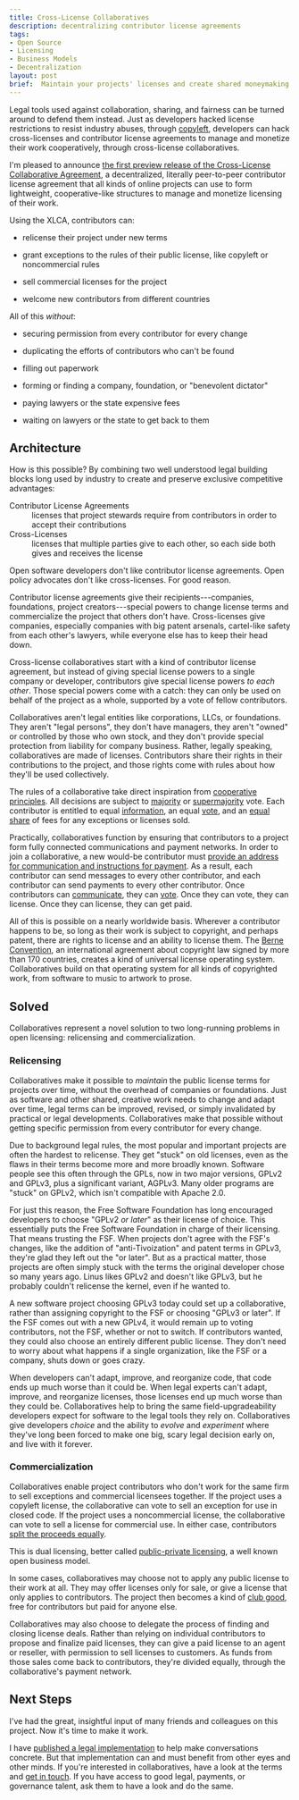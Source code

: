 ```yaml
---
title: Cross-License Collaboratives
description: decentralizing contributor license agreements
tags:
- Open Source
- Licensing
- Business Models
- Decentralization
layout: post
brief:  Maintain your projects' licenses and create shared moneymaking opportunity without any company, foundation, or dictator.
---
```


Legal tools used against collaboration, sharing, and fairness can be turned around to defend them instead.  Just as developers hacked license restrictions to resist industry abuses, through [copyleft](https://en.wikipedia.org/wiki/Copyleft), developers can hack cross-licenses and contributor license agreements to manage and monetize their work cooperatively, through cross-license collaboratives.

I'm pleased to announce [the first preview release of the Cross-License Collaborative Agreement](https://xlcollaborative.com/agreement/1.0.0-pre.1), a decentralized, literally peer-to-peer contributor license agreement that all kinds of online projects can use to form lightweight, cooperative-like structures to manage and monetize licensing of their work.

Using the XLCA, contributors can:

- relicense their project under new terms

- grant exceptions to the rules of their public license, like copyleft or noncommercial rules

- sell commercial licenses for the project

- welcome new contributors from different countries

All of this _without_:

- securing permission from every contributor for every change

- duplicating the efforts of contributors who can't be found

- filling out paperwork

- forming or finding a company, foundation, or "benevolent dictator"

- paying lawyers or the state expensive fees

- waiting on lawyers or the state to get back to them

## Architecture

How is this possible?  By combining two well understood legal building blocks long used by industry to create and preserve exclusive competitive advantages:

<dl>
  <dt>Contributor License Agreements</dt>
  <dd>licenses that project stewards require from contributors in order to accept their contributions</dd>
  <dt>Cross-Licenses</dt>
  <dd>licenses that multiple parties give to each other, so each side both gives and receives the license</dd>
</dl>

Open software developers don't like contributor license agreements. Open policy advocates don't like cross-licenses.  For good reason.

Contributor license agreements give their recipients---companies, foundations, project creators---special powers to change license terms and commercialize the project that others don't have.  Cross-licenses give companies, especially companies with big patent arsenals, cartel-like safety from each other's lawyers, while everyone else has to keep their head down.

Cross-license collaboratives start with a kind of contributor license agreement, but instead of giving special license powers to a single company or developer, contributors give special license powers _to each other_.  Those special powers come with a catch: they can only be used on behalf of the project as a whole, supported by a vote of fellow contributors.

Collaboratives aren't legal entities like corporations, LLCs, or foundations.  They aren't "legal persons", they don't have managers, they aren't "owned" or controlled by those who own stock, and they don't provide special protection from liability for company business.  Rather, legally speaking, collaboratives are made of licenses.  Contributors share their rights in their contributions to the project, and those rights come with rules about how they'll be used collectively.

The rules of a collaborative take direct inspiration from [cooperative principles](https://www.ica.coop/en/cooperatives/cooperative-identity).  All decisions are subject to [majority](https://xlcollaborative.com/agreement/1.0.0-pre.1#majority) or [supermajority](https://xlcollaborative.com/agreement/1.0.0-pre.1#supermajority) vote.  Each contributor is entitled to equal [information](https://xlcollaborative.com/agreement/1.0.0-pre.1#equal-information), an equal [vote](https://xlcollaborative.com/agreement/1.0.0-pre.1#equal-vote), and an [equal share](https://xlcollaborative.com/agreement/1.0.0-pre.1#equal-pay) of fees for any exceptions or licenses sold.

Practically, collaboratives function by ensuring that contributors to a project form fully connected communications and payment networks.  In order to join a collaborative, a new would-be contributor must [provide an address for communication and instructions for payment](https://xlcollaborative.com/agreement/1.0.0-pre.1#application).  As a result, each contributor can send messages to every other contributor, and each contributor can send payments to every other contributor.  Once contributors can [communicate](https://xlcollaborative.com/agreement/1.0.0-pre.1#communications), they can [vote](https://xlcollaborative.com/agreement/1.0.0-pre.1#voting).  Once they can vote, they can license.  Once they can license, they can get paid.

All of this is possible on a nearly worldwide basis.  Wherever a contributor happens to be, so long as their work is subject to copyright, and perhaps patent, there are rights to license and an ability to license them.  The [Berne Convention](https://en.wikipedia.org/wiki/Berne_Convention), an international agreement about copyright law signed by more than 170 countries, creates a kind of universal license operating system.  Collaboratives build on that operating system for all kinds of copyrighted work, from software to music to artwork to prose.

## Solved

Collaboratives represent a novel solution to two long-running problems in open licensing: relicensing and commercialization.

### Relicensing

Collaboratives make it possible to _maintain_ the public license terms for projects over time, without the overhead of companies or foundations.  Just as software and other shared, creative work needs to change and adapt over time, legal terms can be improved, revised, or simply invalidated by practical or legal developments.  Collaboratives make that possible without getting specific permission from every contributor for every change.

Due to background legal rules, the most popular and important projects are often the hardest to relicense.  They get "stuck" on old licenses, even as the flaws in their terms become more and more broadly known.  Software people see this often through the GPLs, now in two major versions, GPLv2 and GPLv3, plus a significant variant, AGPLv3.  Many older programs are "stuck" on GPLv2, which isn't compatible with Apache 2.0.

For just this reason, the Free Software Foundation has long encouraged developers to choose "GPLv2 _or later_" as their license of choice.  This essentially puts the Free Software Foundation in charge of their licensing.  That means trusting the FSF.  When projects don't agree with the FSF's changes, like the addition of "anti-Tivoization" and patent terms in GPLv3, they're glad they left out the "or later".  But as a practical matter, those projects are often simply stuck with the terms the original developer chose so many years ago.  Linus likes GPLv2 and doesn't like GPLv3, but he probably couldn't relicense the kernel, even if he wanted to.

A new software project choosing GPLv3 today could set up a collaborative, rather than assigning copyright to the FSF or choosing "GPLv3 or later".  If the FSF comes out with a new GPLv4, it would remain up to voting contributors, not the FSF, whether or not to switch.  If contributors wanted, they could also choose an entirely different public license.  They don't need to worry about what happens if a single organization, like the FSF or a company, shuts down or goes crazy.

When developers can't adapt, improve, and reorganize code, that code ends up much worse than it could be.  When legal experts can't adapt, improve, and reorganize licenses, those licenses end up much worse than they could be.  Collaboratives help to bring the same field-upgradeability developers expect for software to the legal tools they rely on.  Collaboratives give developers _choice_ and the ability to _evolve_ and _experiment_ where they've long been forced to make one big, scary legal decision early on, and live with it forever.

### Commercialization

Collaboratives enable project contributors who don't work for the same firm to sell exceptions and commercial licensees together.  If the project uses a copyleft license, the collaborative can vote to sell an exception for use in closed code.  If the project uses a noncommercial license, the collaborative can vote to sell a license for commercial use.  In either case, contributors [split the proceeds equally](https://xlcollaborative.com/agreement/1.0.0-pre.1#equal-pay).

This is dual licensing, better called [public-private licensing](https://indieopensource.com/public-private/indies), a well known open business model.

In some cases, collaboratives may choose not to apply any public license to their work at all.  They may offer licenses only for sale, or give a license that only applies to contributors.  The project then becomes a kind of [club good](https://en.wikipedia.org/wiki/Club_good), free for contributors but paid for anyone else.

Collaboratives may also choose to delegate the process of finding and closing license deals.  Rather than relying on individual contributors to propose and finalize paid licenses, they can give a paid license to an agent or reseller, with permission to sell licenses to customers.  As funds from those sales come back to contributors, they're divided equally, through the collaborative's payment network.

## Next Steps

I've had the great, insightful input of many friends and colleagues on this project.  Now it's time to make it work.

I have [published a legal implementation](https://xlcollaborative.com/agreement/1.0.0-pre.1) to help make conversations concrete.  But that implementation can and must benefit from other eyes and other minds.  If you're interested in collaboratives, have a look at the terms and [get in touch](mailto:kyle@kemitchell.com).  If you have access to good legal, payments, or governance talent, ask them to have a look and do the same.
